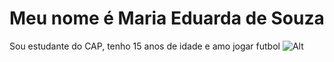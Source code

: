 # Meu nome é Maria Eduarda de Souza
Sou estudante do CAP, tenho 15 anos de idade e amo jogar futbol
![Alt](%2F%2Fsportinsider.com.br%2Fdesafios-futebol-feminino%2F&psig=AOvVaw2iq1Uhx7n6QmxfmYQdaKIJ&ust=1698156991727000&source=images&cd=vfe&opi=89978449&ved=0CBEQjRxqFwoTCKjnkvWtjIIDFQAAAAAdAAAAABAD)
